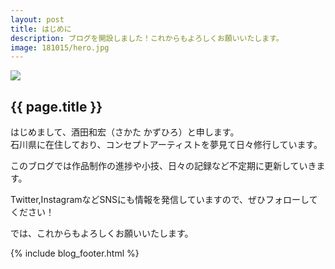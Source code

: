 ```yaml
---
layout: post
title: はじめに
description: ブログを開設しました！これからもよろしくお願いいたします。
image: 181015/hero.jpg
---
```


<div class="wrapper blog">
  <section>
    <div class="blog_hero"><img src="{{site.baseurl}}/assets/img/blog/{{ page.image }}"></div>
    <h2>{{ page.title }}</h2>
    <div class="page">
      <p>はじめまして、酒田和宏（さかた かずひろ）と申します。<br>石川県に在住しており、コンセプトアーティストを夢見て日々修行しています。</p>
      <p>このブログでは作品制作の進捗や小技、日々の記録など不定期に更新していきます。</p>
      <p>Twitter,InstagramなどSNSにも情報を発信していますので、ぜひフォローしてください！</p>
      <p>では、これからもよろしくお願いいたします。</p>
    </div>
    {% include blog_footer.html %}
  </section>
</div>